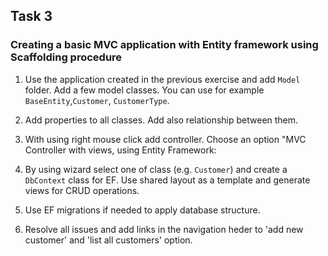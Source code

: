 ## Task 3

### Creating a basic MVC application with Entity framework using Scaffolding procedure

1. Use the application created in the previous exercise and add `Model` folder. Add a few model classes. You can use for example `BaseEntity`,`Customer`, `CustomerType`. 

2. Add properties to all classes. Add also relationship between them.

3. With using right mouse click add controller. Choose an option "MVC Controller with views, using Entity Framework:

4. By using wizard select one of class (e.g. `Customer`) and create a `DbContext` class for EF. Use shared layout as a template and generate views for CRUD operations.

5. Use EF migrations if needed to apply database structure.

6. Resolve all issues and add links in the navigation heder to 'add new customer' and 'list all customers' option.
